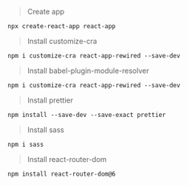 > Create app

```
npx create-react-app react-app
```

> Install customize-cra

```
npm i customize-cra react-app-rewired --save-dev
```

> Install babel-plugin-module-resolver

```
npm i customize-cra react-app-rewired --save-dev
```

> Install prettier

```
npm install --save-dev --save-exact prettier
```

> Install sass

```
npm i sass
```

> Install react-router-dom

```
npm install react-router-dom@6
```

